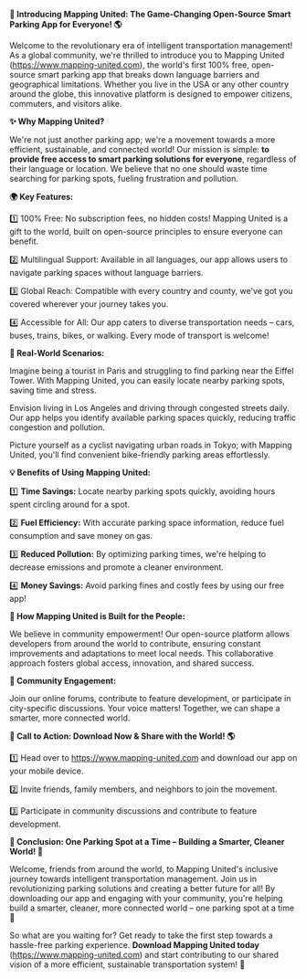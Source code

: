 **🚀 Introducing Mapping United: The Game-Changing Open-Source Smart Parking App for Everyone! 🌎**

Welcome to the revolutionary era of intelligent transportation management! As a global community, we're thrilled to introduce you to Mapping United (https://www.mapping-united.com), the world's first 100% free, open-source smart parking app that breaks down language barriers and geographical limitations. Whether you live in the USA or any other country around the globe, this innovative platform is designed to empower citizens, commuters, and visitors alike.

**✨ Why Mapping United?**

We're not just another parking app; we're a movement towards a more efficient, sustainable, and connected world! Our mission is simple: **to provide free access to smart parking solutions for everyone**, regardless of their language or location. We believe that no one should waste time searching for parking spots, fueling frustration and pollution.

**🌍 Key Features:**

1️⃣ 100% Free: No subscription fees, no hidden costs! Mapping United is a gift to the world, built on open-source principles to ensure everyone can benefit.

2️⃣ Multilingual Support: Available in all languages, our app allows users to navigate parking spaces without language barriers.

3️⃣ Global Reach: Compatible with every country and county, we've got you covered wherever your journey takes you.

4️⃣ Accessible for All: Our app caters to diverse transportation needs – cars, buses, trains, bikes, or walking. Every mode of transport is welcome!

**🚗 Real-World Scenarios:**

Imagine being a tourist in Paris and struggling to find parking near the Eiffel Tower. With Mapping United, you can easily locate nearby parking spots, saving time and stress.

Envision living in Los Angeles and driving through congested streets daily. Our app helps you identify available parking spaces quickly, reducing traffic congestion and pollution.

 Picture yourself as a cyclist navigating urban roads in Tokyo; with Mapping United, you'll find convenient bike-friendly parking areas effortlessly.

**💡 Benefits of Using Mapping United:**

1️⃣ **Time Savings:** Locate nearby parking spots quickly, avoiding hours spent circling around for a spot.

2️⃣ **Fuel Efficiency:** With accurate parking space information, reduce fuel consumption and save money on gas.

3️⃣ **Reduced Pollution:** By optimizing parking times, we're helping to decrease emissions and promote a cleaner environment.

4️⃣ **Money Savings:** Avoid parking fines and costly fees by using our free app!

**🌟 How Mapping United is Built for the People:**

We believe in community empowerment! Our open-source platform allows developers from around the world to contribute, ensuring constant improvements and adaptations to meet local needs. This collaborative approach fosters global access, innovation, and shared success.

**💬 Community Engagement:**

Join our online forums, contribute to feature development, or participate in city-specific discussions. Your voice matters! Together, we can shape a smarter, more connected world.

**📲 Call to Action: Download Now & Share with the World! 🌎**

1️⃣ Head over to https://www.mapping-united.com and download our app on your mobile device.

2️⃣ Invite friends, family members, and neighbors to join the movement.

3️⃣ Participate in community discussions and contribute to feature development.

**💖 Conclusion: One Parking Spot at a Time – Building a Smarter, Cleaner World! 🌟**

Welcome, friends from around the world, to Mapping United's inclusive journey towards intelligent transportation management. Join us in revolutionizing parking solutions and creating a better future for all! By downloading our app and engaging with your community, you're helping build a smarter, cleaner, more connected world – one parking spot at a time 🌟

So what are you waiting for? Get ready to take the first step towards a hassle-free parking experience. **Download Mapping United today** (https://www.mapping-united.com) and start contributing to our shared vision of a more efficient, sustainable transportation system! 💖